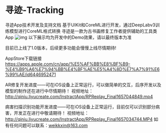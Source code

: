 # 寻迹-Tracking
寻迹App技术开发及支持文档
基于UIKit和CoreML进行开发，通过DeepLabv3训练模型进行CoreML格式转换
寻迹是一款为古书画修复工作者提供辅助的工具类App
![img](http://qiniu.liyucreate.com/InstractApp/Simulator%20Screen%20Shot%20-%20iPad%20Pro%20%2812.9-inch%29%20%285th%20generation%29%20-%202022-08-29%20at%2007.48.37.png)
以下展示均为开发中的Demo效果，请以最终版本为准

目前已上线了1.0版本，后续更多功能会慢慢上线尽情期待!

AppStore下载链接 https://apps.apple.com/cn/app/%E5%AF%BB%E8%BF%B9-%E4%B9%A6%E7%94%BB%E4%BF%AE%E5%A4%8D%E7%A7%91%E6%99%AE/id6446952471

AR修复开发进度——可在iOS设备上正常运行，可以做简单的交互，后序开发以及模型的制作还在进行中尽情期待！
视频地址：http://qiniu.liyucreate.com/InstractApp/RPReplay_Final1657044849.mp4

病害扫描识别功能开发进度——可在iOS设备上正常运行，目前仅可以识别部分病害，开发正在进行中敬请期待！
视频地址：http://qiniu.liyucreate.com/InstractApp/RPReplay_Final1657034744.MP4
如有任何问题可以联系：weikkxin@163.com
